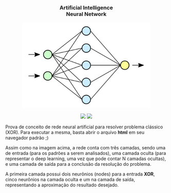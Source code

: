 <div align='center'>

### Artificial Intelligence <br> Neural Network

<img src="neural-network.svg" width='400px' >

</div>

<p align="center">
    <img src="https://img.shields.io/github/languages/count/melchisedech333/xor-neural-network?style=for-the-badge" >
    <img src="https://img.shields.io/github/repo-size/melchisedech333/xor-neural-network?style=for-the-badge" >
</p>

Prova de conceito de rede neural artificial para resolver problema clássico (XOR).
Para executar a mesma, basta abrir o arquivo <b>html</b> em seu navegador padrão ;)

Assim como na imagem acima, a rede conta com três camadas, sendo uma de entrada (para os padrões a serem analisados), uma camada oculta (para representar o deep learning, uma vez que pode contar N camadas ocultas), e uma camada de saída para a conclusão da resolução do problema.

A primeira camada possui dois neurônios (nodes) para a entrada <b>XOR</b>, cinco neurônios na camada oculta e um na camada de saída, representando a aproximação do resultado desejado.


